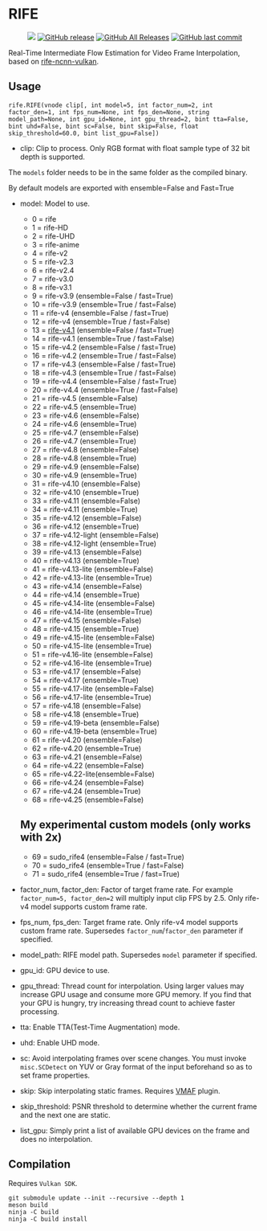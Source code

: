 # RIFE

<p align="center">
    <a href="https://visitorbadge.io/status?path=https%3A%2F%2Fgithub.com%2Fstyler00dollar%2FVapourSynth-RIFE-ncnn-Vulkan%2F"><img src="https://api.visitorbadge.io/api/visitors?path=https%3A%2F%2Fgithub.com%2Fstyler00dollar%2FVapourSynth-RIFE-ncnn-Vulkan%2F&labelColor=%23697689&countColor=%23ff8a65&style=plastic&labelStyle=none" /></a> 
    <a href="https://github.com/styler00dollar/VapourSynth-RIFE-ncnn-Vulkan/releases"><img alt="GitHub release" src="https://img.shields.io/github/release/styler00dollar/VapourSynth-RIFE-ncnn-Vulkan.svg?style=flat-square" /></a>
    <a href="https://github.com/styler00dollar/VapourSynth-RIFE-ncnn-Vulkan/releases"><img alt="GitHub All Releases" src="https://img.shields.io/github/downloads/styler00dollar/VapourSynth-RIFE-ncnn-Vulkan/total.svg?style=flat-square&color=%2364ff82" /></a>
    <a href="https://github.com/styler00dollar/VapourSynth-RIFE-ncnn-Vulkan/commits"><img alt="GitHub last commit" src="https://img.shields.io/github/last-commit/styler00dollar/VapourSynth-RIFE-ncnn-Vulkan.svg?style=flat-square" /></a>
</p>

Real-Time Intermediate Flow Estimation for Video Frame Interpolation, based on [rife-ncnn-vulkan](https://github.com/nihui/rife-ncnn-vulkan).


## Usage
    rife.RIFE(vnode clip[, int model=5, int factor_num=2, int factor_den=1, int fps_num=None, int fps_den=None, string model_path=None, int gpu_id=None, int gpu_thread=2, bint tta=False, bint uhd=False, bint sc=False, bint skip=False, float skip_threshold=60.0, bint list_gpu=False])

- clip: Clip to process. Only RGB format with float sample type of 32 bit depth is supported.

The `models` folder needs to be in the same folder as the compiled binary.

By default models are exported with ensemble=False and Fast=True

- model: Model to use.
  - 0 = rife
  - 1 = rife-HD
  - 2 = rife-UHD
  - 3 = rife-anime
  - 4 = rife-v2
  - 5 = rife-v2.3
  - 6 = rife-v2.4
  - 7 = rife-v3.0
  - 8 = rife-v3.1
  - 9 = rife-v3.9 (ensemble=False / fast=True)
  - 10 = rife-v3.9 (ensemble=True / fast=False)
  - 11 = rife-v4 (ensemble=False / fast=True)
  - 12 = rife-v4 (ensemble=True / fast=False)
  - 13 = [rife-v4.1](https://github.com/mirrorsysu/rife-ncnn-vulkan/tree/model_4_1) (ensemble=False / fast=True)
  - 14 = rife-v4.1 (ensemble=True / fast=False)
  - 15 = rife-v4.2 (ensemble=False / fast=True)
  - 16 = rife-v4.2 (ensemble=True / fast=False)
  - 17 = rife-v4.3 (ensemble=False / fast=True)
  - 18 = rife-v4.3 (ensemble=True / fast=False)
  - 19 = rife-v4.4 (ensemble=False / fast=True)
  - 20 = rife-v4.4 (ensemble=True / fast=False)
  - 21 = rife-v4.5 (ensemble=False)
  - 22 = rife-v4.5 (ensemble=True)
  - 23 = rife-v4.6 (ensemble=False)
  - 24 = rife-v4.6 (ensemble=True)
  - 25 = rife-v4.7 (ensemble=False)
  - 26 = rife-v4.7 (ensemble=True)
  - 27 = rife-v4.8 (ensemble=False)
  - 28 = rife-v4.8 (ensemble=True)
  - 29 = rife-v4.9 (ensemble=False)
  - 30 = rife-v4.9 (ensemble=True)
  - 31 = rife-v4.10 (ensemble=False)
  - 32 = rife-v4.10 (ensemble=True)
  - 33 = rife-v4.11 (ensemble=False)
  - 34 = rife-v4.11 (ensemble=True)
  - 35 = rife-v4.12 (ensemble=False)
  - 36 = rife-v4.12 (ensemble=True)
  - 37 = rife-v4.12-light (ensemble=False)
  - 38 = rife-v4.12-light (ensemble=True)
  - 39 = rife-v4.13 (ensemble=False)
  - 40 = rife-v4.13 (ensemble=True)
  - 41 = rife-v4.13-lite (ensemble=False)
  - 42 = rife-v4.13-lite (ensemble=True)
  - 43 = rife-v4.14 (ensemble=False)
  - 44 = rife-v4.14 (ensemble=True)
  - 45 = rife-v4.14-lite (ensemble=False)
  - 46 = rife-v4.14-lite (ensemble=True)
  - 47 = rife-v4.15 (ensemble=False)
  - 48 = rife-v4.15 (ensemble=True)
  - 49 = rife-v4.15-lite (ensemble=False)
  - 50 = rife-v4.15-lite (ensemble=True)
  - 51 = rife-v4.16-lite (ensemble=False)
  - 52 = rife-v4.16-lite (ensemble=True)
  - 53 = rife-v4.17 (ensemble=False)
  - 54 = rife-v4.17 (ensemble=True)
  - 55 = rife-v4.17-lite (ensemble=False)
  - 56 = rife-v4.17-lite (ensemble=True)
  - 57 = rife-v4.18 (ensemble=False)
  - 58 = rife-v4.18 (ensemble=True)
  - 59 = rife-v4.19-beta (ensemble=False)
  - 60 = rife-v4.19-beta (ensemble=True)
  - 61 = rife-v4.20 (ensemble=False)
  - 62 = rife-v4.20 (ensemble=True)
  - 63 = rife-v4.21 (ensemble=False)
  - 64 = rife-v4.22 (ensemble=False)
  - 65 = rife-v4.22-lite(ensemble=False)
  - 66 = rife-v4.24 (ensemble=False)
  - 67 = rife-v4.24 (ensemble=True)
  - 68 = rife-v4.25 (ensemble=False)

  ## My experimental custom models (only works with 2x)

  - 69 = sudo_rife4 (ensemble=False / fast=True)
  - 70 = sudo_rife4 (ensemble=True / fast=False)
  - 71 = sudo_rife4 (ensemble=True / fast=True)

- factor_num, factor_den: Factor of target frame rate. For example `factor_num=5, factor_den=2` will multiply input clip FPS by 2.5. Only rife-v4 model supports custom frame rate.

- fps_num, fps_den: Target frame rate. Only rife-v4 model supports custom frame rate. Supersedes `factor_num`/`factor_den` parameter if specified.

- model_path: RIFE model path. Supersedes `model` parameter if specified.

- gpu_id: GPU device to use.

- gpu_thread: Thread count for interpolation. Using larger values may increase GPU usage and consume more GPU memory. If you find that your GPU is hungry, try increasing thread count to achieve faster processing.

- tta: Enable TTA(Test-Time Augmentation) mode.

- uhd: Enable UHD mode.

- sc: Avoid interpolating frames over scene changes. You must invoke `misc.SCDetect` on YUV or Gray format of the input beforehand so as to set frame properties.

- skip: Skip interpolating static frames. Requires [VMAF](https://github.com/HomeOfVapourSynthEvolution/VapourSynth-VMAF) plugin.

- skip_threshold: PSNR threshold to determine whether the current frame and the next one are static.

- list_gpu: Simply print a list of available GPU devices on the frame and does no interpolation.

## Compilation

Requires `Vulkan SDK`.

```
git submodule update --init --recursive --depth 1
meson build
ninja -C build
ninja -C build install
```
